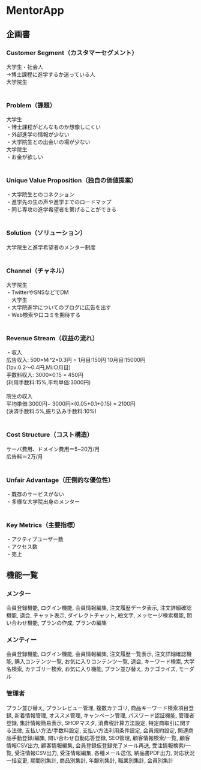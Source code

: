 # MentorApp
## 企画書
### Customer Segment（カスタマーセグメント）
大学生・社会人<br>
→博士課程に進学するか迷っている人<br>
大学院生<br>
<br>
### Problem（課題）
大学生<br>
・博士課程がどんなものか想像しにくい<br>
・外部進学の情報が少ない<br>
・大学院生との出会いの場が少ない<br>
大学院生<br>
・お金が欲しい<br>
<br>
### Unique Value Proposition（独自の価値提案）
・大学院生とのコネクション<br>
・進学先の生の声や進学までのロードマップ<br>
・同じ専攻の進学希望者を繋げることができる<br>
<br>
### Solution（ソリューション）
大学院生と進学希望者のメンター制度<br>
<br>
### Channel（チャネル）
大学院生<br>
・TwitterやSNSなどでDM<br>
　大学生<br>
・大学院進学についてのブログに広告を出す<br>
・Web検索や口コミを期待する<br>
<br>
### Revenue Stream（収益の流れ）
・収入<br>
広告収入: 500×Mi^2×0.3円 = 1月目:150円 10月目:15000円<br>
 (1pv:0.2〜0.4円,Mi:○月目)<br>
手数料収入: 3000×0.15 = 450円<br>
(利用手数料:15%,平均単価:3000円)<br>
<br>
院生の収入<br>
平均単価:3000円− 3000円×(0.05+0.1+0.15) = 2100円<br>
(決済手数料:5%,振り込み手数料:10%)<br>
<br>
### Cost Structure（コスト構造）
サーバ費用、ドメイン費用＝5~20万/月<br>
広告料＝2万/月<br>
<br>
### Unfair Advantage（圧倒的な優位性）
・既存のサービスがない<br>
・多様な大学院出身のメンター<br>
<br>
### Key Metrics（主要指標）
・アクティブユーザー数<br>
・アクセス数<br>
・売上<br>

## 機能一覧
### メンター
会員登録機能,
ログイン機能,
会員情報編集,
注文履歴データ表示,
注文詳細確認機能,
退会,
チャット表示,
ダイレクトチャット,
絵文字,
メッセージ検索機能,
問い合わせ機能,
プランの作成,
プランの編集

### メンティー
会員登録機能,
ログイン機能,
会員情報編集,
注文履歴一覧表示,
注文詳細確認機能,
購入コンテンツ一覧,
お気に入りコンテンツ一覧,
退会,
キーワード検索,
大学名検索,
カテゴリー検索,
お気に入り機能,
プラン並び替え,
カテゴライズ,
モーダル

### 管理者
プラン並び替え,
プランレビュー管理,
複数カテゴリ,
商品キーワード検索項目登録,
新着情報管理,
オススメ管理,
キャンペーン管理,
パスワード認証機能,
管理者登録,
集計情報簡易表示,
SHOPマスタ,
消費税計算方法設定,
特定商取引に関する法律,
支払い方法/手数料設定,
支払い方法利用条件設定,
会員規約設定,
関連商品手動登録/編集,
問い合わせ自動応答登録,
SEO管理,
顧客情報検索/一覧,
顧客情報CSV出力,
顧客情報編集,
会員登録仮登録完了メール再送,
受注情報検索/一覧,
受注情報CSV出力,
受注情報編集,
各種メール送信,
納品書PDF出力,
対応状況一括変更,
期間別集計,
商品別集計,
年齢別集計,
職業別集計,
会員別集計
